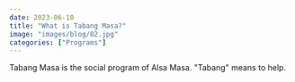 ```yaml
---
date: 2023-06-10
title: "What is Tabang Masa?"
image: "images/blog/02.jpg"
categories: ["Programs"]
---
```


Tabang Masa is the social program of Alsa Masa. "Tabang" means to help. 

